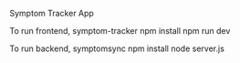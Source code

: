 Symptom Tracker App

To run frontend, symptom-tracker npm install npm run dev

To run backend, symptomsync npm install node server.js
